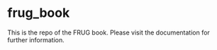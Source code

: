 # frug_book

This is the repo of the FRUG book. Please visit the documentation for further information.